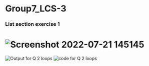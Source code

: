 # Group7_LCS-3

### List section exercise 1
![Screenshot 2022-07-21 145145](https://user-images.githubusercontent.com/101583586/180218366-e79bfe4a-9e74-46df-bce9-6674ff7cc258.jpg)
=======
![Output for Q 2 loops](https://user-images.githubusercontent.com/105134294/180237812-3e0b362a-804c-406d-acf3-9aa6ee918e9e.png)
![code for Q 2 loops](https://user-images.githubusercontent.com/105134294/180237826-949a18ef-3bfe-457e-a513-c1c3178f8d93.png)

